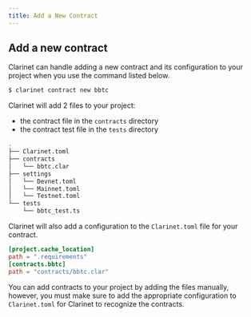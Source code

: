 ```yaml
---
title: Add a New Contract
---
```


## Add a new contract

Clarinet can handle adding a new contract and its configuration to your project when you use the command listed below.

```bash
$ clarinet contract new bbtc
```

Clarinet will add 2 files to your project:
- the contract file in the `contracts` directory
- the contract test file in the `tests` directory

```bash
.
├── Clarinet.toml
├── contracts
│   └── bbtc.clar
├── settings
│   └── Devnet.toml
│   └── Mainnet.toml
│   └── Testnet.toml
└── tests
    └── bbtc_test.ts
```

Clarinet will also add a configuration to the `Clarinet.toml` file for your contract.

```toml
[project.cache_location]
path = ".requirements"
[contracts.bbtc]
path = "contracts/bbtc.clar"
```

You can add contracts to your project by adding the files manually, however, you must make sure to add the appropriate configuration
to `Clarinet.toml` for Clarinet to recognize the contracts.
